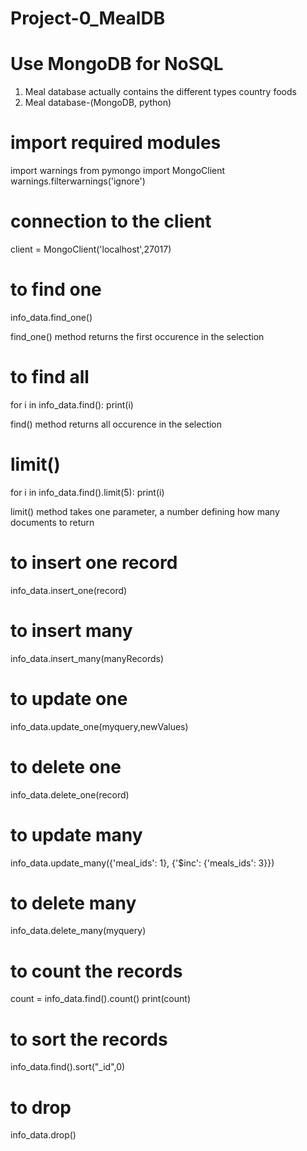 # Project-0_MealDB

# Use MongoDB for NoSQL
1. Meal database actually contains the different types country foods
2. Meal database-(MongoDB, python)

# import required modules
import warnings
from pymongo import MongoClient
warnings.filterwarnings('ignore')

# connection to the client
client = MongoClient('localhost',27017)

# to find one
info_data.find_one()

find_one() method returns the first occurence in the selection

# to find all
for i in info_data.find():
    print(i)
    
find() method returns all occurence in the selection

# limit()
for i in info_data.find().limit(5):
    print(i)
    
limit() method takes one parameter, a number defining how many documents to return

# to insert one record
info_data.insert_one(record)

# to insert many
info_data.insert_many(manyRecords)

# to update one
info_data.update_one(myquery,newValues)

# to delete one 
info_data.delete_one(record)

# to update many
info_data.update_many({'meal_ids': 1}, {'$inc': {'meals_ids': 3}})

# to delete many
info_data.delete_many(myquery)

# to count the records
count = info_data.find().count()
print(count)

# to sort the records
info_data.find().sort("_id",0)

# to drop
info_data.drop()

